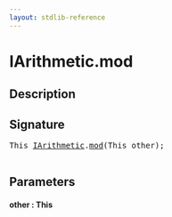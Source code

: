 ```yaml
---
layout: stdlib-reference
---
```


# IArithmetic\.mod

## Description





## Signature 

<pre>
<span class="code_keyword">This</span> <a href="/stdlib-reference/interfaces/IArithmetic/index" class="code_type">IArithmetic</a>.<a href="/stdlib-reference/interfaces/IArithmetic/mod">mod</a>(<span class="code_keyword">This</span> <span class='code_param'>other</span>);

</pre>

## Parameters

#### other : This

